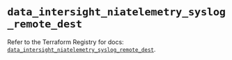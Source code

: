 # `data_intersight_niatelemetry_syslog_remote_dest`

Refer to the Terraform Registry for docs: [`data_intersight_niatelemetry_syslog_remote_dest`](https://registry.terraform.io/providers/ciscodevnet/intersight/1.0.71/docs/data-sources/niatelemetry_syslog_remote_dest).
